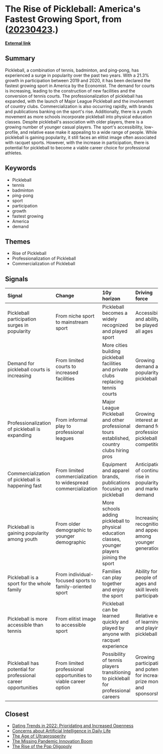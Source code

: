 # __The Rise of Pickleball: America's Fastest Growing Sport__, from ([20230423](https://kghosh.substack.com/p/20230423).)

__[External link](https://www.axios.com/2021/11/15/pickleball-sport-tennis-how-to-play?utm_source=substack&utm_medium=email)__



## Summary

Pickleball, a combination of tennis, badminton, and ping-pong, has experienced a surge in popularity over the past two years. With a 21.3% growth in participation between 2019 and 2020, it has been declared the fastest growing sport in America by the Economist. The demand for courts is increasing, leading to the construction of new facilities and the conversion of tennis courts. The professionalization of pickleball has expanded, with the launch of Major League Pickleball and the involvement of country clubs. Commercialization is also occurring rapidly, with brands and publications banking on the sport's rise. Additionally, there is a youth movement as more schools incorporate pickleball into physical education classes. Despite pickleball's association with older players, there is a growing number of younger casual players. The sport's accessibility, low-profile, and relative ease make it appealing to a wide range of people. While pickleball is gaining popularity, it still faces an elitist image often associated with racquet sports. However, with the increase in participation, there is potential for pickleball to become a viable career choice for professional athletes.

## Keywords

* Pickleball
* tennis
* badminton
* ping-pong
* sport
* participation
* growth
* fastest growing
* America
* demand

## Themes

* Rise of Pickleball
* Professionalization of Pickleball
* Commercialization of Pickleball

## Signals

| Signal                                                         | Change                                                          | 10y horizon                                                                                     | Driving force                                                                  |
|:---------------------------------------------------------------|:----------------------------------------------------------------|:------------------------------------------------------------------------------------------------|:-------------------------------------------------------------------------------|
| Pickleball participation surges in popularity                  | From niche sport to mainstream sport                            | Pickleball becomes a widely recognized and played sport                                         | Accessibility and ability to be played by all ages                             |
| Demand for pickleball courts is increasing                     | From limited courts to increased facilities                     | More cities building pickleball facilities and private clubs replacing tennis courts            | Growing demand and popularity of pickleball                                    |
| Professionalization of pickleball is expanding                 | From informal play to professional leagues                      | Major League Pickleball and other professional tours established, country clubs hiring pros     | Growing interest and demand for professional pickleball competitions           |
| Commercialization of pickleball is happening fast              | From limited commercialization to widespread commercialization  | Equipment and apparel brands, publications focusing on pickleball                               | Anticipation of continued rise in popularity and market demand                 |
| Pickleball is gaining popularity among youth                   | From older demographic to younger demographic                   | More schools adding pickleball to physical education classes, younger players joining the sport | Increasing recognition and appeal among younger generations                    |
| Pickleball is a sport for the whole family                     | From individual-focused sports to family-oriented sport         | Families can play together and enjoy the sport                                                  | Ability for people of all ages and skill levels to participate                 |
| Pickleball is more accessible than tennis                      | From elitist image to accessible sport                          | Pickleball can be learned quickly and played by anyone with racquet experience                  | Relative ease of learning and playing pickleball                               |
| Pickleball has potential for professional career opportunities | From limited professional opportunities to viable career option | Possibility of tennis players transitioning to pickleball for professional careers              | Growing participation and potential for increased prize money and sponsorships |

## Closest

* [Dating Trends in 2022: Prioridating and Increased Openness](5554792b473e148108ccb7b38a1d82c0)
* [Concerns about Artificial Intelligence in Daily Life](c3876ee8e1b4e0d9e38edf15caaa5521)
* [The Age of Ultraprosperity](719500bc852b3f2db19af6d9280207bf)
* [The Missing Pandemic Innovation Boom](99bc8113e8e7bacc050e12acdae75e14)
* [The Rise of the Pop Oligopoly](317aa39c987f1d5e3509dbc5e50c8bb3)